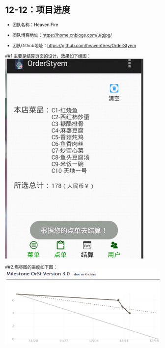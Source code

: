 ﻿# 12-12：项目进度
* 团队名称：Heaven Fire

* 团队博客地址：https://home.cnblogs.com/u/gjpg/  

* 团队Github地址：https://github.com/heavenfires/OrderStyem

##1.主要是结算页面的设计，效果如下组图：
![image](https://github.com/heavenfires/OrderStyem/raw/master/docs/yyimage/yyyy.png)<br>

##2.燃尽图的进度如下图：
![image](https://github.com/heavenfires/OrderStyem/raw/master/docs/yyimage/zzzz.png)<br>

  
